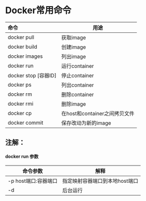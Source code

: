 # Docker常用命令

| 命令                 | 用途                          |
| :------------------- | ----------------------------- |
| docker pull          | 获取image                     |
| docker build         | 创建image                     |
| docker images        | 列出image                     |
| docker run           | 运行container                 |
| docker stop [容器ID] | 停止container                 |
| docker ps            | 列出container                 |
| docker rm            | 删除container                 |
| docker rmi           | 删除image                     |
| docker cp            | 在host和container之间拷贝文件 |
| docker commit        | 保存改动为新的image           |

## 注解：

#### docker run 参数

| 命令参数             | 解释                           |
| -------------------- | ------------------------------ |
| -p host端口:容器端口 | 指定映射容器端口到本地host端口 |
| -d                   | 后台运行                       |



